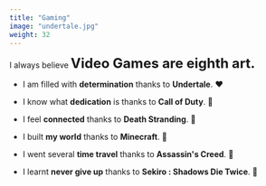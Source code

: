 ```yaml
---
title: "Gaming"
image: "undertale.jpg"
weight: 32
---
```


I always believe **<font size = '5'> Video Games are eighth art.</font>**

* I am filled with **determination** thanks to **Undertale**. ❤️‍

* I know what **dedication** is thanks to **Call of Duty**. 🧡

* I feel **connected** thanks to **Death Stranding**. 💛

* I built **my world** thanks to **Minecraft**. 💚

* I went several **time travel** thanks to **Assassin's Creed**. 💙 

* I learnt **never give up** thanks to **Sekiro : Shadows Die Twice**. 💜